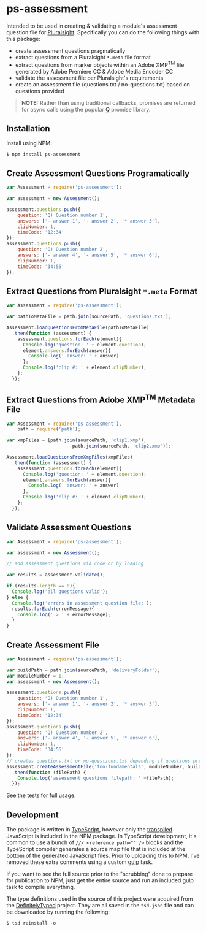 ps-assessment
=========
Intended to be used in creating & validating a module's assessment question file for [Pluralsight](http://www.pluralsight.com). Specifically you can do the following things with this package:

- create assessment questions pragmatically
- extract questions from a Pluralsight `*.meta` file format
- extract questions from marker objects within an Adobe XMP<sup>TM</sup> file generated by Adobe Premiere CC & Adobe Media Encoder CC
- validate the assessment file per Pluralsight's requirements
- create an assessment file (questions.txt / no-questions.txt) based on questions provided

> **NOTE:** Rather than using traditional callbacks, promises are returned for async calls using the popular [Q](https://github.com/kriskowal/q) promise library.


Installation
------------
Install using NPM:

````
$ npm install ps-assessment
````

Create Assessment Questions Programatically
-------------------------------------------
````javascript
var Assessment = require('ps-assessment');

var assessment = new Assessment();

assessment.questions.push({
    question: 'Q) Question number 1',
    answers: ['- answer 1', '- answer 2', '* answer 3'],
    clipNumber: 1,
    timeCode: '12:34'
});
assessment.questions.push({
    question: 'Q) Question number 2',
    answers: ['- answer 4', '- answer 5', '* answer 6'],
    clipNumber: 1,
    timeCode: '34:56'
});
````

Extract Questions from Pluralsight `*.meta` Format
--------------------------------------------------
````javascript
var Assessment = require('ps-assessment');

var pathToMetaFile = path.join(sourcePath, 'questions.txt');

Assessment.loadQuestionsFromMetaFile(pathToMetaFile)
  .then(function (assessment) {
    assessment.questions.forEach(element){
      Console.log('question: ' + element.question);
      element.answers.forEach(answer){
        Console.log(' answer: ' + answer)
      };
      Console.log('clip #: ' + element.clipNumber);
    };  
  });
````

Extract Questions from Adobe XMP<sup>TM</sup> Metadata File
-----------------------------------------------------------
````javascript
var Assessment = require('ps-assessment'),
    path = require('path');

var xmpFiles = [path.join(sourcePath, 'clip1.xmp'),
                        path.join(sourcePath, 'clip2.xmp')];

Assessment.loadQuestionsFromXmpFiles(xmpFiles)
  .then(function (assessment) {
    assessment.questions.forEach(element){
      Console.log('question: ' + element.question);
      element.answers.forEach(answer){
        Console.log(' answer: ' + answer)
      };
      Console.log('clip #: ' + element.clipNumber);
    };  
  });
````

Validate Assessment Questions
-----------------------------
````javascript
var Assessment = require('ps-assessment');

var assessment = new Assessment();

// add assessment questions via code or by loading

var results = assessment.validate();

if (results.length == 0){
  Console.log('all questions valid');
} else {
  Console.log('errors in assessment question file:');
  results.forEach(errorMessage){
    Console.log(' > ' + errorMessage);
  }
}

````

Create Assessment File
----------------------
````javascript
var Assessment = require('ps-assessment');

var buildPath = path.join(sourcePath, 'deliveryFolder');
var moduleNumber = 1;
var assessment = new Assessment();

assessment.questions.push({
    question: 'Q) Question number 1',
    answers: ['- answer 1', '- answer 2', '* answer 3'],
    clipNumber: 1,
    timeCode: '12:34'
});
assessment.questions.push({
    question: 'Q) Question number 2',
    answers: ['- answer 4', '- answer 5', '* answer 6'],
    clipNumber: 1,
    timeCode: '34:56'
});
// creates questions.txt or no-questions.txt depending if questions present in assessment
assessment.createAssessmentFile('foo-fundamentals', moduleNumber, buildPath)
  .then(function (filePath) {
    Console.log('assessment questions filepath: ' +filePath);
  });
````

See the tests for full usage.


Development
-----------
The package is written in [TypeScript](http://www.typescriptlang.org), however only the [transpiled](http://en.wikipedia.org/wiki/Source-to-source_compiler) JavaScript is included in the NPM package. In TypeScript development, it's common to use a bunch of `/// <reference path="" />` blocks and the TypeScript compiler generates a source map file that is included at the bottom of the generated JavaScript files. Prior to uploading this to NPM, I've removed these extra comments using a custom [gulp](http://gulpjs.com) task.

If you want to see the full source prior to the "scrubbing" done to prepare for publication to NPM, just get the entire source and run an included gulp task to compile everything.

The type definitions used in the source of this project were acquired from the [DefinitelyTyped](https://github.com/borisyankov/DefinitelyTyped) project. They are all saved in the `tsd.json` file and can be downloaded by running the following:

````
$ tsd reinstall -o
````